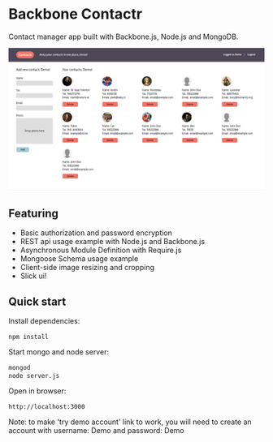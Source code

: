 Backbone Contactr
=================

Contact manager app built with Backbone.js, Node.js and MongoDB.

<img src="https://github.com/rdxi/backbone-contactr/raw/master/contactr.jpg" width="600">

## Featuring
- Basic authorization and password encryption
- REST api usage example with Node.js and Backbone.js
- Asynchronous Module Definition with Require.js
- Mongoose Schema usage example
- Client-side image resizing and cropping
- Slick ui!

## Quick start
Install dependencies:

    npm install

Start mongo and node server:

    mongod
    node server.js

Open in browser:

    http://localhost:3000

Note: to make 'try demo account' link to work, you will need to create an account with username: Demo and password: Demo
